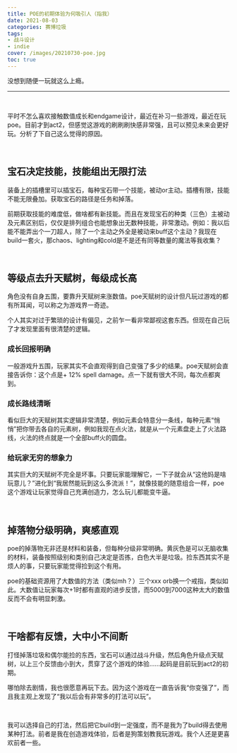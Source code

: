 ```yaml
---
title: POE的初期体验为何吸引人（指我）
date: 2021-08-03
categories: 赛博垃圾
tags: 
- 战斗设计
- indie
cover: /images/20210730-poe.jpg
toc: true
---
```


没想到随便一玩就这么上瘾。

<!--more-->

---

   <br/>

平时不怎么喜欢接触数值成长和endgame设计，最近在补习一些游戏，最近在玩poe。目前才到act2，但感觉这游戏的刷刷刷快感非常强，且可以预见未来会更好玩。分析了下自己这么觉得的原因。

   <br/>

## **宝石决定技能，技能组出无限打法**

装备上的插槽里可以插宝石，每种宝石带一个技能，被动or主动。插槽有限，技能不能无限叠加。获取宝石的路径是任务和掉落。

前期获取技能的难度低，做啥都有新技能。而且在发现宝石的种类（三色）主被动及元素区别后，仅仅是排列组合也能想象出无数种技能，非常激动。例如：我以后能不能弄出个一刀超人，除了一个主动之外全是被动来buff这个主动？我现在build一套火，那chaos、lighting和cold是不是还有同等数量的魔法等我收集？

   <br/>

## **等级点去升天赋树，每级成长高**

角色没有自身五围，要靠升天赋树来涨数值。poe天赋树的设计但凡玩过游戏的都有所耳闻，可以称之为游戏界一奇迹。

个人其实对过于繁琐的设计有偏见，之前乍一看非常鄙视这套东西。但现在自己玩了才发现里面有很清楚的逻辑。

 

### **成长回报明确**

一般游戏升五围，玩家其实不会直观得到自己变强了多少的结果。poe天赋树会直接告诉你：这个点是+ 12% spell damage。点一下就有很大不同，每次点都爽到。

 

### **成长路线清晰**

看似巨大的天赋树其实逻辑非常清楚，例如元素会特意分一条线，每种元素“悄悄”把你带去各自的元素树，例如我现在点火法，就是从一个元素盘走上了火法路线，火法的终点就是一个全部buff火的圆盘。

 

### **给玩家无穷的想象力**

其实巨大的天赋树不完全是坏事。只要玩家能理解它，一下子就会从“这他妈是啥玩意儿？”进化到“我居然能玩到这么多流派！”，就像技能的随意组合一样，poe这个游戏让玩家觉得自己充满创造力，怎么玩儿都能变牛逼。

   <br/>

## **掉落物分级明确，爽感直观**

poe的掉落物无非还是材料和装备，但每种分级非常明确。黄灰色是可以无脑收集的材料，装备按照级别和类别自己决定是否拣，白色大半是垃圾。捡东西其实不是烦人的事，只要玩家能觉得捡到这个有用。

poe的基础资源用了大数值的方法（类似mh？）三个xxx orb换一个戒指，类似如此。大数值让玩家每次+1时都有直观的进步反馈，而5000到7000这种太大的数值反而不会有明显刺激。

​    <br/>

## **干啥都有反馈，大中小不间断**

打怪掉落垃圾和偶尔能捡的东西，宝石可以通过战斗升级，然后角色升级点天赋树，以上三个反馈由小到大，贯穿了这个游戏的体验……起码是目前玩到act2的初期。

哪怕除去剧情，我也很愿意再玩下去。因为这个游戏在一直告诉我“你变强了”，而且我主观上发现了“我以后会有非常多的打法可以玩”。

   <br/>

我可以选择自己的打法，然后把它build到一定强度，而不是我为了build得去使用某种打法。前者是我在创造游戏体验，后者是狗策划教我玩游戏。我个人还是更喜欢前者一些。

  <br/>
